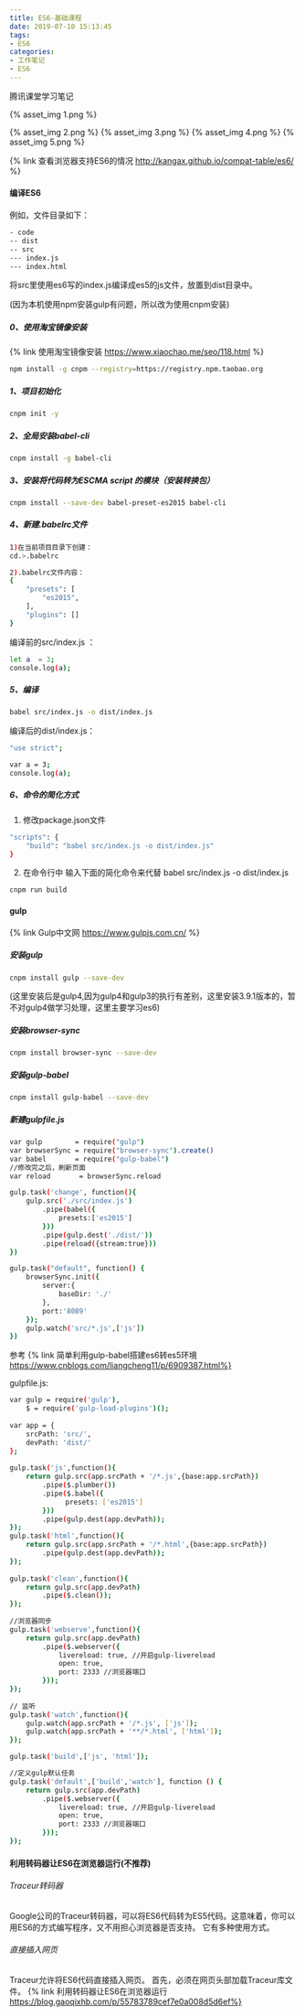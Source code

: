 ```yaml
---
title: ES6-基础课程
date: 2019-07-10 15:13:45
tags:
- ES6
categories: 
- 工作笔记
- ES6
---
```

腾讯课堂学习笔记

{% asset_img 1.png %}
<!--more-->
{% asset_img 2.png %}
{% asset_img 3.png %}
{% asset_img 4.png %}
{% asset_img 5.png %}

{% link 查看浏览器支持ES6的情况 http://kangax.github.io/compat-table/es6/ %}

#### 编译ES6

例如，文件目录如下：
```bash
- code 
-- dist
-- src
--- index.js
--- index.html
```
将src里使用es6写的index.js编译成es5的js文件，放置到dist目录中。

(因为本机使用npm安装gulp有问题，所以改为使用cnpm安装)
##### 0、使用淘宝镜像安装
{% link 使用淘宝镜像安装 https://www.xiaochao.me/seo/118.html %}
```bash
npm install -g cnpm --registry=https://registry.npm.taobao.org
```
##### 1、项目初始化
```bash
cnpm init -y
```
##### 2、全局安装babel-cli
```bash
cnpm install -g babel-cli
```
##### 3、安装将代码转为ESCMA script 的模块（安装转换包）
```bash
cnpm install --save-dev babel-preset-es2015 babel-cli
```
##### 4、新建.babelrc文件
```bash
1)在当前项目目录下创建：
cd.>.babelrc

2).babelrc文件内容：
{
    "presets": [
        "es2015",
    ],
    "plugins": []
}
```
编译前的src/index.js ：
```bash
let a  = 3;
console.log(a);
```
##### 5、编译
```bash
babel src/index.js -o dist/index.js
```
编译后的dist/index.js：
```bash
"use strict";

var a = 3;
console.log(a);
```
##### 6、命令的简化方式
1) 修改package.json文件
```bash
"scripts": {
    "build": "babel src/index.js -o dist/index.js"
}
```
2) 在命令行中 输入下面的简化命令来代替 babel src/index.js -o dist/index.js
```bash
cnpm run build
```

#### gulp
{% link Gulp中文网 https://www.gulpjs.com.cn/ %}
##### 安装gulp
```bash
cnpm install gulp --save-dev
```
(这里安装后是gulp4,因为gulp4和gulp3的执行有差别，这里安装3.9.1版本的，暂不对gulp4做学习处理，这里主要学习es6)
##### 安装browser-sync
```bash
cnpm install browser-sync --save-dev
```
##### 安装gulp-babel
```bash
cnpm install gulp-babel --save-dev
```
##### 新建gulpfile.js
```bash
var gulp        = require("gulp")
var browserSync = require("browser-sync").create()
var babel       = require("gulp-babel")
//修改完之后，刷新页面
var reload       = browserSync.reload

gulp.task('change', function(){
    gulp.src('./src/index.js')
        .pipe(babel({
            presets:['es2015']
        }))
        .pipe(gulp.dest('./dist/'))
        .pipe(reload({stream:true}))
})

gulp.task("default", function() {
    browserSync.init({
        server:{
            baseDir: './'
        },
        port:'8089'
    });
    gulp.watch('src/*.js',['js'])
})
```
参考 {% link 简单利用gulp-babel搭建es6转es5环境 https://www.cnblogs.com/liangcheng11/p/6909387.html%}

gulpfile.js:
```bash
var gulp = require('gulp'),
    $ = require('gulp-load-plugins')();
 
var app = {
    srcPath: 'src/',
    devPath: 'dist/'
};
 
gulp.task('js',function(){
    return gulp.src(app.srcPath + '/*.js',{base:app.srcPath})
        .pipe($.plumber())
        .pipe($.babel({
            　presets: ['es2015']
        }))
        .pipe(gulp.dest(app.devPath));
});
gulp.task('html',function(){
    return gulp.src(app.srcPath + '/*.html',{base:app.srcPath})
        .pipe(gulp.dest(app.devPath));
});
 
gulp.task('clean',function(){
    return gulp.src(app.devPath)
        .pipe($.clean());
});
 
//浏览器同步
gulp.task('webserve',function(){
    return gulp.src(app.devPath)
        .pipe($.webserver({
            livereload: true, //开启gulp-livereload
            open: true,
            port: 2333 //浏览器端口
        }));
});
 
// 监听
gulp.task('watch',function(){
    gulp.watch(app.srcPath + '/*.js', ['js']);
    gulp.watch(app.srcPath + '**/*.html', ['html']);
});

gulp.task('build',['js', 'html']);

//定义gulp默认任务
gulp.task('default',['build','watch'], function () {
    return gulp.src(app.devPath)
        .pipe($.webserver({
            livereload: true, //开启gulp-livereload
            open: true,
            port: 2333 //浏览器端口
        }));
});
```
#### 利用转码器让ES6在浏览器运行(不推荐)
###### Traceur转码器
Google公司的Traceur转码器，可以将ES6代码转为ES5代码。这意味着，你可以用ES6的方式编写程序，又不用担心浏览器是否支持。
它有多种使用方式。
###### 直接插入网页
Traceur允许将ES6代码直接插入网页。
首先，必须在网页头部加载Traceur库文件。
{% link 利用转码器让ES6在浏览器运行 https://blog.gaoqixhb.com/p/55783789cef7e0a008d5d6ef%}
